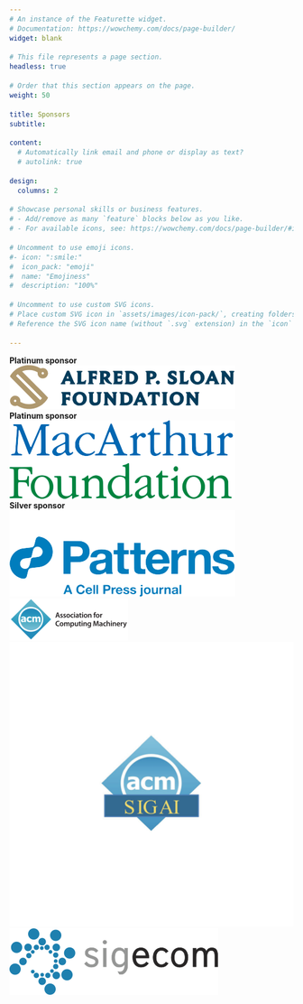 ```yaml
---
# An instance of the Featurette widget.
# Documentation: https://wowchemy.com/docs/page-builder/
widget: blank

# This file represents a page section.
headless: true

# Order that this section appears on the page.
weight: 50

title: Sponsors
subtitle:

content:
  # Automatically link email and phone or display as text?
  # autolink: true
  
design:
  columns: 2
  
# Showcase personal skills or business features.
# - Add/remove as many `feature` blocks below as you like.
# - For available icons, see: https://wowchemy.com/docs/page-builder/#icons
  
# Uncomment to use emoji icons.
#- icon: ":smile:"
#  icon_pack: "emoji"
#  name: "Emojiness"
#  description: "100%"  

# Uncomment to use custom SVG icons.
# Place custom SVG icon in `assets/images/icon-pack/`, creating folders if necessary.
# Reference the SVG icon name (without `.svg` extension) in the `icon` field.

---
```

<div class="container">

<div class="row">
<div class="col-sm-3">
<strong style="text-align:center">Platinum sponsor</strong>
<br/>
<img src="img/sloan.png">
</div>

<div class="col-sm-3">
<strong style="text-align:center">Platinum sponsor</strong>
<br/>
<img src="img/macarthur.png">
</div>

<div class="col-sm-3">
<strong style="text-align:center">Silver sponsor</strong>
<br/>
<img src="img/patterns.png">
</div>
</div>

<div class="row">
<div class="col-sm-3" style="vertical-align: middle">
<img src="img/acm.png">
</div>

<div class="col-sm-3" style="vertical-align: middle">
<img src="img/sigaiwide.png">
</div>

<div class="col-sm-3" style="vertical-align: middle">
<img src="img/sigecom_logo_4rgb.png">
</div>
</div>
</div>
